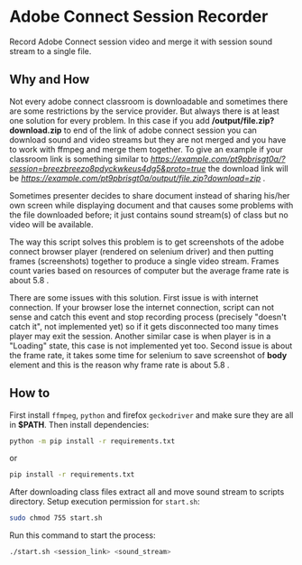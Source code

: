 # Adobe Connect Session Recorder

Record Adobe Connect session video and merge it with session sound stream to a single file.

## Why and How

Not every adobe connect classroom is downloadable and sometimes there are some restrictions by the service provider. But always there is at least one solution for every problem. In this case if you add **/output/file.zip?download.zip** to end of the link of adobe connect session you can download sound and video streams but they are not merged and you have to work with ffmpeg and merge them together.
To give an example if your classroom link is something similar to *https://example.com/pt9pbrisgt0a/?session=breezbreezo8pdyckwkeus4dg5&proto=true* the download link will be *https://example.com/pt9pbrisgt0a/output/file.zip?download=zip* .

Sometimes presenter decides to share document instead of sharing his/her own screen while displaying document and that causes some problems with the file downloaded before; it just contains sound stream(s) of class but no video will be available.  

The way this script solves this problem is to get screenshots of the adobe connect browser player (rendered on selenium driver) and then putting frames (screenshots) together to produce a single video stream. Frames count varies based on resources of computer but the average frame rate is about 5.8 .

There are some issues with this solution. First issue is with internet connection. If your browser lose the internet connection, script can not sense and catch this event and stop recording process (precisely "doesn't catch it", not implemented yet)  so if it gets disconnected too many times player may exit the session. Another similar case is when player is in a "Loading" state, this case is not implemented yet too.
Second issue is about the frame rate, it takes some time for selenium to save screenshot of **body** element and this is the reason why frame rate is about 5.8 .

## How to
First install `ffmpeg`, `python` and firefox `geckodriver` and make sure they are all in **$PATH**.
Then install dependencies:
```bash
python -m pip install -r requirements.txt
```
or
```bash
pip install -r requirements.txt
```

After downloading class files extract all and move sound stream to scripts directory.
Setup execution permission for `start.sh`:
```bash
sudo chmod 755 start.sh
```
Run this command to start the process:
```bash
./start.sh <session_link> <sound_stream>

